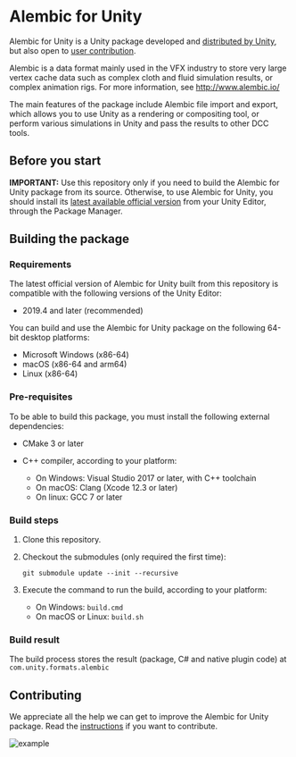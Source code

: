 # Alembic for Unity

Alembic for Unity is a Unity package developed and [distributed by Unity](https://docs.unity3d.com/Packages/com.unity.formats.alembic@latest), but also open to [user contribution](contributing.md).

Alembic is a data format mainly used in the VFX industry to store very large vertex cache data such as complex cloth and fluid simulation results, or complex animation rigs. For more information, see http://www.alembic.io/

The main features of the package include Alembic file import and export, which allows you to use Unity as a rendering or compositing tool, or perform various simulations in Unity and pass the results to other DCC tools.

## Before you start

**IMPORTANT:** Use this repository only if you need to build the Alembic for Unity package from its source. Otherwise, to use Alembic for Unity, you should install its [latest available official version](https://docs.unity3d.com/Packages/com.unity.formats.alembic@latest) from your Unity Editor, through the Package Manager.

## Building the package

### Requirements

The latest official version of Alembic for Unity built from this repository is compatible with the following versions of the Unity Editor:
- 2019.4 and later (recommended)

You can build and use the Alembic for Unity package on the following 64-bit desktop platforms:
- Microsoft Windows (x86-64)
- macOS (x86-64 and arm64)
- Linux (x86-64)

### Pre-requisites

To be able to build this package, you must install the following external dependencies:

- CMake 3 or later

- C++ compiler, according to your platform:
  - On Windows: Visual Studio 2017 or later, with C++ toolchain
  - On macOS: Clang (Xcode 12.3 or later)
  - On linux: GCC 7 or later

### Build steps

1. Clone this repository.

1. Checkout the submodules (only required the first time):

    `git submodule update --init --recursive`

2. Execute the command to run the build, according to your platform:
    - On Windows: `build.cmd`
    - On macOS or Linux: `build.sh`

### Build result

The build process stores the result (package, C# and native plugin code) at `com.unity.formats.alembic`

## Contributing

We appreciate all the help we can get to improve the Alembic for Unity package. Read the [instructions](Contributing.md) if you want to contribute.

![example](Screenshots/alembic_example.gif)
